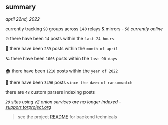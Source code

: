 
## summary
_april 22nd, 2022_

currently tracking `98` groups across `140` relays & mirrors - _`56` currently online_

⏲ there have been `14` posts within the `last 24 hours`

🦈 there have been `289` posts within the `month of april`

🪐 there have been `1005` posts within the `last 90 days`

🏚 there have been `1210` posts within the `year of 2022`

🦕 there have been `3496` posts `since the dawn of ransomwatch`

there are `48` custom parsers indexing posts

_`20` sites using v2 onion services are no longer indexed - [support.torproject.org](https://support.torproject.org/onionservices/v2-deprecation/)_

> see the project [README](https://github.com/thetanz/ransomwatch#ransomwatch--) for backend technicals
